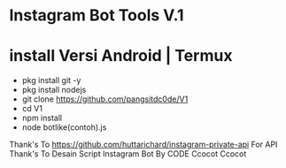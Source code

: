 # Instagram Bot Tools V.1

# install Versi Android | Termux

* pkg install git -y
* pkg install nodejs
* git clone https://github.com/pangsitdc0de/V1
* cd V1
* npm install
* node botlike(contoh).js

Thank's To https://github.com/huttarichard/instagram-private-api For API
Thank's To Desain Script Instagram Bot By CODE Ccocot Ccocot
